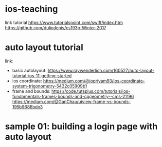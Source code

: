 # ios-teaching
link tutorial
https://www.tutorialspoint.com/swift/index.htm
https://github.com/duliodenis/cs193p-Winter-2017

# auto layout tutorial
link:
  - basic autolayout: https://www.raywenderlich.com/160527/auto-layout-tutorial-ios-11-getting-started
  - ios coordinate: https://medium.com/@iopriyam93/ios-coordinate-system-trigonometry-5432c05909b1
  - frame and bounds: https://code.tutsplus.com/tutorials/ios-fundamentals-frames-bounds-and-cggeometry--cms-21196
  https://medium.com/@GanChau/uiview-frame-vs-bounds-195b9688bde3
# sample 01: building a login page with auto layout

